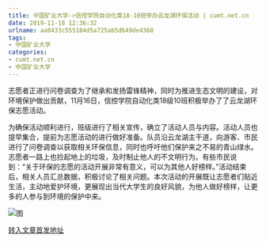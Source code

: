 ```yaml
---
title: 中国矿业大学->信控学院自动化类18-10班举办云龙湖环保活动 | cumt.net.cn
date: 2019-11-18 12:36:32
urlname: aa0433c555184d5a725ab5d649de4368
tags: 
- 中国矿业大学
categories:
- cumt.net.cn
- 中国矿业大学
---
```

志愿者正进行问卷调查为了继承和发扬雷锋精神，同时为推进生态文明的建设，对环境保护做出贡献，11月16日，信控学院自动化类18级10班积极举办了了云龙湖环保志愿活动。

为确保活动顺利进行，班级进行了相关宣传，确立了活动人员与内容。活动人员也提早集合，提前为志愿活动的进行做好准备。队员沿云龙湖主干道，向游客、市民进行了问卷调查以获取相关环保信息，同时也呼吁他们保护来之不易的青山绿水。志愿者一路上也捡起地上的垃圾，及时制止他人的不文明行为。有些市民说到：“关于环保的志愿的活动开展非常有意义，可以为其他人好榜样。”活动结束后，相关人员汇总数据，积极讨论了相关问题。本次活动的开展既让志愿者们贴近生活，主动地爱护环境，更展现出当代大学生的良好风貌，为他人做好榜样，让更多的人参与到环境的保护中来。

![图](http://xwzx.cumt.edu.cn/_upload/article/images/be/80/9a8032f84c31bd971c75e8f93239/176daa37-99e1-482b-99c8-99e4bacbe932.jpg)

[转入文章首发地址](http://xwzx.cumt.edu.cn/64/23/c523a549923/page.htm)